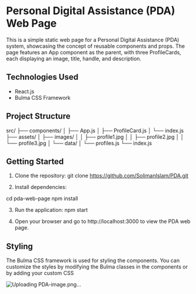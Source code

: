 # Personal Digital Assistance (PDA) Web Page

This is a simple static web page for a Personal Digital Assistance (PDA) system, showcasing the concept of reusable components and props. The page features an App component as the parent, with three ProfileCards, each displaying an image, title, handle, and description.

## Technologies Used

- React.js
- Bulma CSS Framework

## Project Structure
src/
├── components/
│ ├── App.js
│ ├── ProfileCard.js
│ └── index.js
├── assets/
│ ├── images/
│ │ ├── profile1.jpg
│ │ ├── profile2.jpg
│ │ └── profile3.jpg
│ └── data/
│ └── profiles.js
└── index.js

## Getting Started

1. Clone the repository:
   git clone https://github.com/SolimanIslam/PDA.git
   
2. Install dependencies:

  cd pda-web-page
  npm install

3. Run the application:
  npm start

4. Open your browser and go to http://localhost:3000 to view the PDA web page.



## Styling
The Bulma CSS framework is used for styling the components. You can customize the styles by modifying the Bulma classes in the components or by adding your custom CSS

![Uploading PDA-image.png…]()
